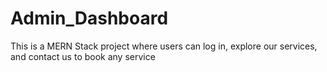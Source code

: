 # Admin_Dashboard
This is a MERN Stack project where users can log in, explore our services, and contact us to book any service
